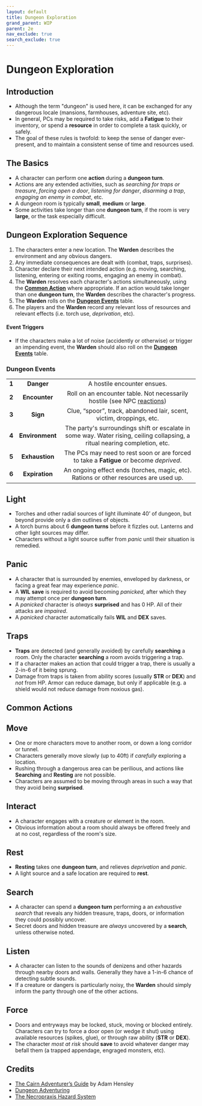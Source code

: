 ```yaml
---
layout: default
title: Dungeon Exploration
grand_parent: WIP
parent: 2e
nav_exclude: true
search_exclude: true
---
```


# Dungeon Exploration

## Introduction
- Although the term "dungeon" is used here, it can be exchanged for any dangerous locale (mansions, farmhouses, adventure site, etc).
- In general, PCs may be required to take risks, add a **Fatigue** to their inventory, or spend a **resource** in order to complete a task quickly, or safely.
- The goal of these rules is twofold: to keep the sense of danger ever-present, and to maintain a consistent sense of time and resources used. 

## The Basics
- A character can perform one **action** during a **dungeon turn**. 
- Actions are any extended activities, such as _searching for traps or treasure_, _forcing open a door_, _listening for danger_, _disarming a trap_, _engaging an enemy in combat_, etc.
- A dungeon room is typically **small**, **medium** or **large**. 
- Some activities take longer than one **dungeon turn**, if the room is very **large**, or the task especially difficult. 

## Dungeon Exploration Sequence
1. The characters enter a new location. The **Warden** describes the environment and any obvious dangers.
2. Any immediate consequences are dealt with (combat, traps, surprises).
3. Character declare their next intended action (e.g. moving, searching, listening, entering or exiting rooms, engaging an enemy in combat).
4. The **Warden** resolves each character's actions simultaneously, using the [**Common Action**](#common-actions) where appropriate. If an action would take longer than one **dungeon turn**, the **Warden** describes the character's progress.
5. The **Warden** rolls on the [**Dungeon Events**](#dungeon-events) table.
6. The players and the **Warden** record any relevant loss of resources and relevant effects (i.e. torch use, _deprivation_, etc).

#### Event Triggers
- If the characters make a lot of noise (accidently or otherwise) or trigger an impending event, the **Warden** should also roll on the [**Dungeon Events**](#dungeon-events) table.

### Dungeon Events

|       |                 |                                                              |
| :---: | :-------------: | :----------------------------------------------------------: |
| **1** |   **Danger**    |                 A hostile encounter ensues.                  |
| **2** |  **Encounter**  | Roll on an encounter table. Not necessarily hostile (see NPC [reactions](/cairn-srd/#reactions)) |
| **3** |    **Sign**     | Clue, “spoor”, track, abandoned lair, scent, victim, droppings, etc. |
| **4** | **Environment** | The party's surroundings shift or escalate in some way. Water rising, ceiling collapsing, a ritual nearing completion, etc. |
| **5** | **Exhaustion**  | The PCs may need to rest soon or are forced to take a **Fatigue** or become _deprived_. |
| **6** | **Expiration**  | An ongoing effect ends (torches, magic, etc). Rations or other resources are used up. |

## Light
- Torches and other radial sources of light illuminate 40’ of dungeon, but beyond provide only a dim outlines of objects.
- A torch burns about 6 **dungeon turns** before it fizzles out. Lanterns and other light sources may differ.
- Characters without a light source suffer from _panic_ until their situation is remedied. 

## Panic
- A character that is surrounded by enemies, enveloped by darkness, or facing a great fear may experience _panic_.
- A **WIL** **save** is required to avoid becoming _panicked_, after which they may attempt once per **dungeon turn**. 
- A _panicked_ character is _always_ **surprised** and has 0 HP. All of their attacks are _impaired_. 
- A _panicked_ character automatically fails **WIL** and **DEX** saves. 
   
## Traps 
- **Traps** are detected (and generally avoided) by carefully **searching** a room. Only the character **searching** a room avoids triggering a trap. 
- If a character makes an action that could trigger a trap, there is usually a 2-in-6 of it being sprung. 
- Damage from traps is taken from ability scores (usually **STR** or **DEX**) and _not_ from HP. Armor can reduce damage, but only if applicable (e.g. a shield would not reduce damage from noxious gas).

## Common Actions

## Move
- One or more characters move to another room, or down a long corridor or tunnel. 
- Characters generally move slowly (up to 40ft) if _carefully_ exploring a location. 
- Rushing through a dangerous area can be perilious, and actions like **Searching** and **Resting** are not possible.
- Characters are assumed to be moving through areas in such a way that they avoid being **surprised**.  

## Interact
- A character engages with a creature or element in the room. 
- Obvious information about a room should always be offered freely and at no cost, regardless of the room's size.

## Rest
- **Resting** takes one **dungeon turn**, and relieves _deprivation_ and _panic_.
- A light source and a safe location are required to **rest**.

## Search
- A character can spend a **dungeon turn** performing a an _exhaustive search_ that reveals any hidden treasure, traps, doors, or information they could possibly uncover. 
- Secret doors and hidden treasure are _always_ uncovered by a **search**, unless otherwise noted.

## Listen
- A character can listen to the sounds of denizens and other hazards through nearby doors and walls. Generally they have a 1-in-6 chance of detecting subtle sounds. 
- If a creature or dangers is particularly noisy, the **Warden** should simply inform the party through one of the other actions. 

## Force
- Doors and entryways may be locked, stuck, moving or blocked entirely. Characters can try to force a door open (or wedge it shut) using available resources (spikes, glue), or through raw ability (**STR** or **DEX**). 
- The character _most at risk_ should **save** to avoid whatever danger may befall them (a trapped appendage, engraged monsters, etc).
  
## Credits

- [The Cairn Adventurer’s Guide](https://adamhensley.itch.io/cairn-adventurers-guide) by Adam Hensley
- [Dungeon Adventuring](https://oldschoolessentials.necroticgnome.com/srd/index.php/Dungeon_Adventuring)
- [The Necropraxis Hazard System](https://www.necropraxis.com/2017/11/22/hazard-system-v0-3/)